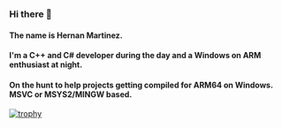 ### Hi there 👋

#### The name is Hernan Martinez.

#### I'm a C++ and C# developer during the day and a Windows on ARM enthusiast at night.
#### On the hunt to help projects getting compiled for ARM64 on Windows. MSVC or MSYS2/MINGW based.

[![trophy](https://github-profile-trophy.vercel.app/?username=hmartinez82&theme=monokai)](https://github.com/ryo-ma/github-profile-trophy)

<!--
**hmartinez82/hmartinez82** is a ✨ _special_ ✨ repository because its `README.md` (this file) appears on your GitHub profile.

Here are some ideas to get you started:

- 🔭 I’m currently working on ...
- 🌱 I’m currently learning ...
- 👯 I’m looking to collaborate on ...
- 🤔 I’m looking for help with ...
- 💬 Ask me about ...
- 📫 How to reach me: ...
- 😄 Pronouns: ...
- ⚡ Fun fact: ...
-->
